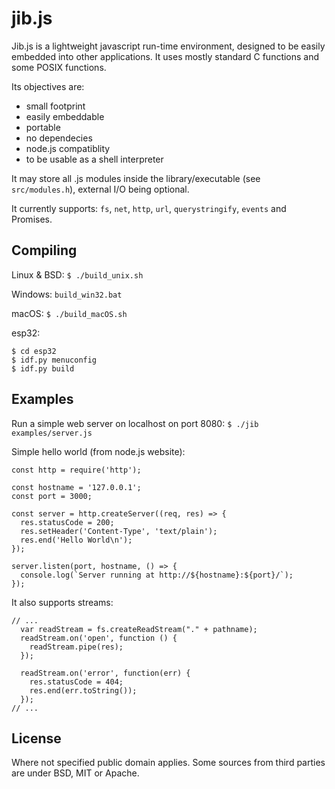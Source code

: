 # jib.js

Jib.js is a lightweight javascript run-time environment, designed to be easily embedded into other applications. It uses mostly standard C functions and some POSIX functions.

Its objectives are:
- small footprint
- easily embeddable
- portable
- no dependecies
- node.js compatiblity
- to be usable as a shell interpreter

It may store all .js modules inside the library/executable (see `src/modules.h`), external I/O being optional.

It currently supports: `fs`, `net`, `http`, `url`, `querystringify`, `events` and Promises.

Compiling
----------

Linux & BSD:
`$ ./build_unix.sh`

Windows:
`build_win32.bat`

macOS:
`$ ./build_macOS.sh`

esp32:
```
$ cd esp32
$ idf.py menuconfig
$ idf.py build
```

Examples
----------

Run a simple web server on localhost on port 8080:
`$ ./jib examples/server.js`

Simple hello world (from node.js website):
```
const http = require('http');

const hostname = '127.0.0.1';
const port = 3000;

const server = http.createServer((req, res) => {
  res.statusCode = 200;
  res.setHeader('Content-Type', 'text/plain');
  res.end('Hello World\n');
});

server.listen(port, hostname, () => {
  console.log(`Server running at http://${hostname}:${port}/`);
});
```

It also supports streams:
```
// ...
  var readStream = fs.createReadStream("." + pathname);
  readStream.on('open', function () {
    readStream.pipe(res);
  });

  readStream.on('error', function(err) {
    res.statusCode = 404;
    res.end(err.toString());
  });
// ...
```

License
----------
Where not specified public domain applies.
Some sources from third parties are under BSD, MIT or Apache.
